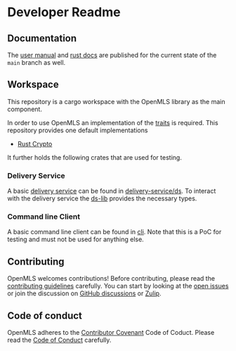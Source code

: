 # Developer Readme

## Documentation

The [user manual][book-main-link] and [rust docs][docs-main-link] are published for
the current state of the `main` branch as well.

## Workspace

This repository is a cargo workspace with the OpenMLS library as the main component.

In order to use OpenMLS an implementation of the [traits](https://github.com/openmls/openmls/tree/main/traits) is required.
This repository provides one default implementations

- [Rust Crypto](https://github.com/openmls/openmls/tree/main/openmls_rust_crypto/)

It further holds the following crates that are used for testing.

### Delivery Service

A basic [delivery service](https://messaginglayersecurity.rocks/mls-architecture/draft-ietf-mls-architecture.html#name-delivery-service) can be found in [delivery-service/ds](https://github.com/openmls/openmls/tree/main//delivery-service/ds/).
To interact with the delivery service the [ds-lib](https://github.com/openmls/openmls/tree/main//delivery-service/ds-lib/) provides the necessary types.

### Command line Client

A basic command line client can be found in [cli](https://github.com/openmls/openmls/tree/main/cli).
Note that this is a PoC for testing and must not be used for anything else.

## Contributing

OpenMLS welcomes contributions! Before contributing, please read the [contributing guidelines](https://github.com/openmls/openmls/tree/main/CONTRIBUTING.md) carefully.
You can start by looking at the [open issues](https://github.com/openmls/openmls/issues) or join the discussion on [GitHub discussions](https://github.com/openmls/openmls/discussions) or [Zulip](https://openmls.zulipchat.com/).

## Code of conduct

OpenMLS adheres to the [Contributor Covenant](https://www.contributor-covenant.org/) Code of Coduct. Please read the [Code of Conduct](https://github.com/openmls/openmls/tree/main/CODE_OF_CONDUCT.md) carefully.

[book-main-link]: https://openmls.tech/openmls/book
[docs-main-link]: https://openmls.tech/openmls/doc/openmls/index.html
